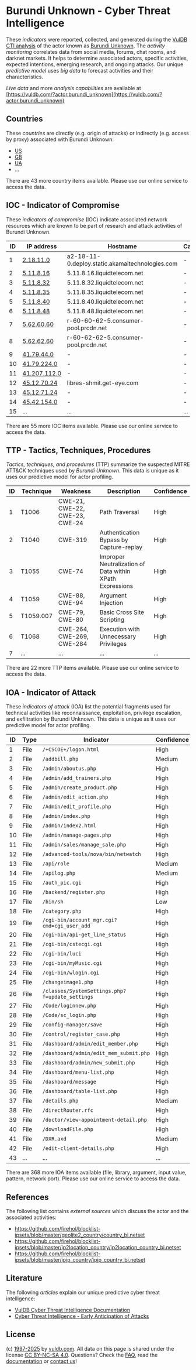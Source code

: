 # Burundi Unknown - Cyber Threat Intelligence

These _indicators_ were reported, collected, and generated during the [VulDB CTI analysis](https://vuldb.com/?kb.cti) of the actor known as [Burundi Unknown](https://vuldb.com/?actor.burundi_unknown). The _activity monitoring_ correlates data from social media, forums, chat rooms, and darknet markets. It helps to determine associated actors, specific activities, expected intentions, emerging research, and ongoing attacks. Our unique _predictive model_ uses _big data_ to forecast activities and their characteristics.

_Live data_ and more _analysis capabilities_ are available at [https://vuldb.com/?actor.burundi_unknown](https://vuldb.com/?actor.burundi_unknown)

## Countries

These _countries_ are directly (e.g. origin of attacks) or indirectly (e.g. access by proxy) associated with Burundi Unknown:

* [US](https://vuldb.com/?country.us)
* [GB](https://vuldb.com/?country.gb)
* [UA](https://vuldb.com/?country.ua)
* ...

There are 43 more country items available. Please use our online service to access the data.

## IOC - Indicator of Compromise

These _indicators of compromise_ (IOC) indicate associated network resources which are known to be part of research and attack activities of Burundi Unknown.

ID | IP address | Hostname | Campaign | Confidence
-- | ---------- | -------- | -------- | ----------
1 | [2.18.11.0](https://vuldb.com/?ip.2.18.11.0) | a2-18-11-0.deploy.static.akamaitechnologies.com | - | High
2 | [5.11.8.16](https://vuldb.com/?ip.5.11.8.16) | 5.11.8.16.liquidtelecom.net | - | High
3 | [5.11.8.32](https://vuldb.com/?ip.5.11.8.32) | 5.11.8.32.liquidtelecom.net | - | High
4 | [5.11.8.35](https://vuldb.com/?ip.5.11.8.35) | 5.11.8.35.liquidtelecom.net | - | High
5 | [5.11.8.40](https://vuldb.com/?ip.5.11.8.40) | 5.11.8.40.liquidtelecom.net | - | High
6 | [5.11.8.48](https://vuldb.com/?ip.5.11.8.48) | 5.11.8.48.liquidtelecom.net | - | High
7 | [5.62.60.60](https://vuldb.com/?ip.5.62.60.60) | r-60-60-62-5.consumer-pool.prcdn.net | - | High
8 | [5.62.62.60](https://vuldb.com/?ip.5.62.62.60) | r-60-62-62-5.consumer-pool.prcdn.net | - | High
9 | [41.79.44.0](https://vuldb.com/?ip.41.79.44.0) | - | - | High
10 | [41.79.224.0](https://vuldb.com/?ip.41.79.224.0) | - | - | High
11 | [41.207.112.0](https://vuldb.com/?ip.41.207.112.0) | - | - | High
12 | [45.12.70.24](https://vuldb.com/?ip.45.12.70.24) | libres-shmit.get-eye.com | - | High
13 | [45.12.71.24](https://vuldb.com/?ip.45.12.71.24) | - | - | High
14 | [45.42.154.0](https://vuldb.com/?ip.45.42.154.0) | - | - | High
15 | ... | ... | ... | ...

There are 55 more IOC items available. Please use our online service to access the data.

## TTP - Tactics, Techniques, Procedures

_Tactics, techniques, and procedures_ (TTP) summarize the suspected MITRE ATT&CK techniques used by _Burundi Unknown_. This data is unique as it uses our predictive model for actor profiling.

ID | Technique | Weakness | Description | Confidence
-- | --------- | -------- | ----------- | ----------
1 | T1006 | CWE-21, CWE-22, CWE-23, CWE-24 | Path Traversal | High
2 | T1040 | CWE-319 | Authentication Bypass by Capture-replay | High
3 | T1055 | CWE-74 | Improper Neutralization of Data within XPath Expressions | High
4 | T1059 | CWE-88, CWE-94 | Argument Injection | High
5 | T1059.007 | CWE-79, CWE-80 | Basic Cross Site Scripting | High
6 | T1068 | CWE-264, CWE-269, CWE-284 | Execution with Unnecessary Privileges | High
7 | ... | ... | ... | ...

There are 22 more TTP items available. Please use our online service to access the data.

## IOA - Indicator of Attack

These _indicators of attack_ (IOA) list the potential fragments used for technical activities like reconnaissance, exploitation, privilege escalation, and exfiltration by Burundi Unknown. This data is unique as it uses our predictive model for actor profiling.

ID | Type | Indicator | Confidence
-- | ---- | --------- | ----------
1 | File | `/+CSCOE+/logon.html` | High
2 | File | `/addbill.php` | Medium
3 | File | `/admin/aboutus.php` | High
4 | File | `/admin/add_trainers.php` | High
5 | File | `/admin/create_product.php` | High
6 | File | `/admin/edit_action.php` | High
7 | File | `/Admin/edit_profile.php` | High
8 | File | `/admin/index.php` | High
9 | File | `/admin/index2.html` | High
10 | File | `/admin/manage-pages.php` | High
11 | File | `/admin/sales/manage_sale.php` | High
12 | File | `/advanced-tools/nova/bin/netwatch` | High
13 | File | `/api/role` | Medium
14 | File | `/apilog.php` | Medium
15 | File | `/auth_pic.cgi` | High
16 | File | `/backend/register.php` | High
17 | File | `/bin/sh` | Low
18 | File | `/category.php` | High
19 | File | `/cgi-bin/account_mgr.cgi?cmd=cgi_user_add` | High
20 | File | `/cgi-bin/api-get_line_status` | High
21 | File | `/cgi-bin/cstecgi.cgi` | High
22 | File | `/cgi-bin/luci` | High
23 | File | `/cgi-bin/myMusic.cgi` | High
24 | File | `/cgi-bin/wlogin.cgi` | High
25 | File | `/changeimage1.php` | High
26 | File | `/classes/SystemSettings.php?f=update_settings` | High
27 | File | `/Code/loginnew.php` | High
28 | File | `/Code/sc_login.php` | High
29 | File | `/config-manager/save` | High
30 | File | `/control/register_case.php` | High
31 | File | `/dashboard/admin/edit_member.php` | High
32 | File | `/dashboard/admin/edit_mem_submit.php` | High
33 | File | `/dashboard/admin/new_submit.php` | High
34 | File | `/dashboard/menu-list.php` | High
35 | File | `/dashboard/message` | High
36 | File | `/dashboard/table-list.php` | High
37 | File | `/details.php` | Medium
38 | File | `/directRouter.rfc` | High
39 | File | `/doctor/view-appointment-detail.php` | High
40 | File | `/downloadFile.php` | High
41 | File | `/DXR.axd` | Medium
42 | File | `/edit-client-details.php` | High
43 | ... | ... | ...

There are 368 more IOA items available (file, library, argument, input value, pattern, network port). Please use our online service to access the data.

## References

The following list contains _external sources_ which discuss the actor and the associated activities:

* https://github.com/firehol/blocklist-ipsets/blob/master/geolite2_country/country_bi.netset
* https://github.com/firehol/blocklist-ipsets/blob/master/ip2location_country/ip2location_country_bi.netset
* https://github.com/firehol/blocklist-ipsets/blob/master/ipip_country/ipip_country_bi.netset

## Literature

The following _articles_ explain our unique predictive cyber threat intelligence:

* [VulDB Cyber Threat Intelligence Documentation](https://vuldb.com/?kb.cti)
* [Cyber Threat Intelligence - Early Anticipation of Attacks](https://www.scip.ch/en/?labs.20201022)

## License

(c) [1997-2025](https://vuldb.com/?kb.changelog) by [vuldb.com](https://vuldb.com/?kb.about). All data on this page is shared under the license [CC BY-NC-SA 4.0](https://creativecommons.org/licenses/by-nc-sa/4.0/). Questions? Check the [FAQ](https://vuldb.com/?kb.faq), read the [documentation](https://vuldb.com/?kb) or [contact us](https://vuldb.com/?contact)!
